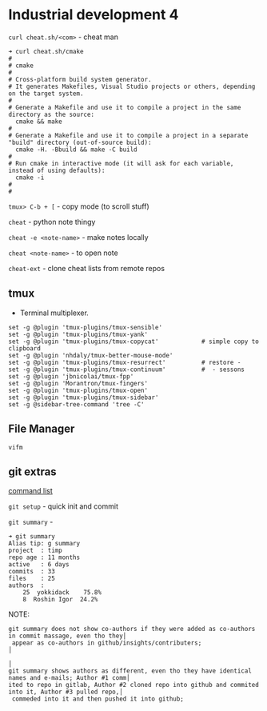 # Industrial development 4

`curl cheat.sh/<com>` - cheat man

~~~
➜ curl cheat.sh/cmake
#
# cmake
#
# Cross-platform build system generator.
# It generates Makefiles, Visual Studio projects or others, depending on the target system.
#
# Generate a Makefile and use it to compile a project in the same directory as the source:
  cmake && make
#
# Generate a Makefile and use it to compile a project in a separate "build" directory (out-of-source build):                                                                                                
  cmake -H. -Bbuild && make -C build
#
# Run cmake in interactive mode (it will ask for each variable, instead of using defaults):
  cmake -i
#
#

~~~

`tmux> C-b + [` - copy mode (to scroll stuff)

`cheat` - python note thingy

`cheat -e <note-name>` - make notes locally

`cheat <note-name>` - to open note

`cheat-ext` - clone cheat lists from remote repos

## tmux
- Terminal multiplexer.

~~~
set -g @plugin 'tmux-plugins/tmux-sensible'
set -g @plugin 'tmux-plugins/tmux-yank'
set -g @plugin 'tmux-plugins/tmux-copycat'            # simple copy to clipboard
set -g @plugin 'nhdaly/tmux-better-mouse-mode'
set -g @plugin 'tmux-plugins/tmux-resurrect'          # restore -
set -g @plugin 'tmux-plugins/tmux-continuum'          #  - sessons
set -g @plugin 'jbnicolai/tmux-fpp'
set -g @plugin 'Morantron/tmux-fingers'
set -g @plugin 'tmux-plugins/tmux-open'
set -g @plugin 'tmux-plugins/tmux-sidebar'
set -g @sidebar-tree-command 'tree -C'
~~~

## File Manager

`vifm`


## git extras

[command list](https://github.com/tj/git-extras/blob/master/Commands.md#git-reauthor)

`git setup` - quick init and commit

`git summary` - 

~~~
➜ git summary                                                                                      
Alias tip: g summary
project  : timp
repo age : 11 months
active   : 6 days
commits  : 33
files    : 25
authors  :
    25  yokkidack    75.8%
    8  Roshin Igor  24.2%
~~~

NOTE:

~~~
git summary does not show co-authors if they were added as co-authors in commit massage, even tho they│
 appear as co-authors in github/insights/contributers;                                                │
                                                                                                      │
git summary shows authors as different, even tho they have identical names and e-mails; Author #1 comm│
ited to repo in gitlab, Author #2 cloned repo into github and commited into it, Author #3 pulled repo,│
 commeded into it and then pushed it into github; 
~~~
